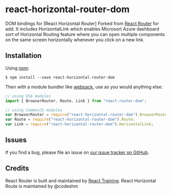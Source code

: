 # react-horizontal-router-dom

DOM bindings for [React Horizontal Router]
Forked from [React Router](https://reacttraining.com/react-router) for add. It includes HorizontalLink which enables Microsort Azure dashboard sort of Horizontal Routing feature where you can open multiple components on the same screen horizontally whenever you click on a new link.

## Installation

Using [npm](https://www.npmjs.com/):

    $ npm install --save react-horizontal-router-dom

Then with a module bundler like [webpack](https://webpack.github.io/), use as you would anything else:

```js
// using ES6 modules
import { BrowserRouter, Route, Link } from "react-router-dom";

// using CommonJS modules
var BrowserRouter = require("react-horizontal-router-dom").BrowserRouter;
var Route = require("react-horizontal-router-dom").Route;
var Link = require("react-horizontal-router-dom").HorizontalLink;
```

## Issues

If you find a bug, please file an issue on [our issue tracker on GitHub](https://github.com/Prokure/react-router/issues).

## Credits

React Router is built and maintained by [React Training](https://reacttraining.com).
React Horizontal Route is maintained by @codeshm
